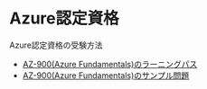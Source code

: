 # Azure認定資格

Azure認定資格の受験方法

- [AZ-900(Azure Fundamentals)のラーニングパス](https://docs.microsoft.com/ja-jp/learn/certifications/azure-fundamentals/)
- [AZ-900(Azure Fundamentals)のサンプル問題](https://docs.microsoft.com/ja-jp/certifications/resources/az-900-sample-questions)
